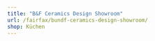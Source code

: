 ```yaml
---
title: "B&F Ceramics Design Showroom"
url: /fairfax/bundf-ceramics-design-showroom/
shop: Küchen
---
```

